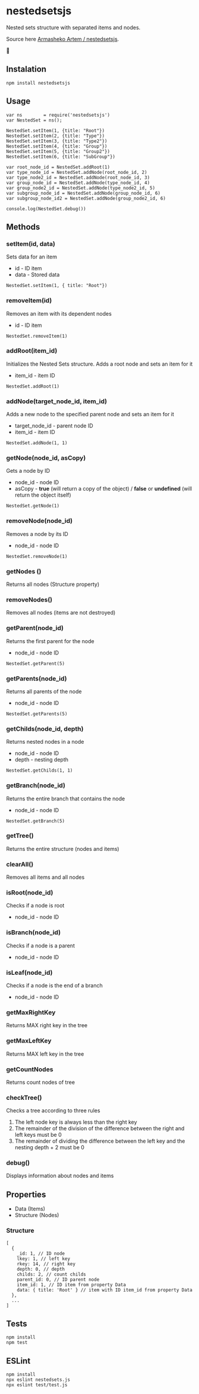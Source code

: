 # nestedsetsjs
 Nested sets structure with separated items and nodes.

 Source here [Armasheko Artem / nestedsetsjs](https://github.com/orxtime/nestedsetsjs).

:evergreen_tree:

## Instalation

```
npm install nestedsetsjs
```

## Usage

```
var ns        = require('nestedsetsjs')
var NestedSet = ns();

NestedSet.setItem(1, {title: "Root"})
NestedSet.setItem(2, {title: "Type"})
NestedSet.setItem(3, {title: "Type2"})
NestedSet.setItem(4, {title: "Group"})
NestedSet.setItem(5, {title: "Group2"})
NestedSet.setItem(6, {title: "SubGroup"})

var root_node_id = NestedSet.addRoot(1)
var type_node_id = NestedSet.addNode(root_node_id, 2)
var type_node2_id = NestedSet.addNode(root_node_id, 3)
var group_node_id = NestedSet.addNode(type_node_id, 4)
var group_node2_id = NestedSet.addNode(type_node2_id, 5)
var subgroup_node_id = NestedSet.addNode(group_node_id, 6)
var subgroup_node_id2 = NestedSet.addNode(group_node2_id, 6)

console.log(NestedSet.debug())
```

## Methods


### setItem(id, data)
Sets data for an item
- id - ID item
- data - Stored data

```
NestedSet.setItem(1, { title: "Root"})
```



### removeItem(id)
Removes an item with its dependent nodes
- id - ID item

```
NestedSet.removeItem(1)
```


### addRoot(item_id)
Initializes the Nested Sets structure. Adds a root node and sets an item for it
- item_id - item ID

```
NestedSet.addRoot(1)
```


### addNode(target_node_id, item_id)
Adds a new node to the specified parent node and sets an item for it
- target_node_id - parent node ID
- item_id - item ID

```
NestedSet.addNode(1, 1)
```


### getNode(node_id, asCopy)
Gets a node by ID
- node_id - node ID
- asCopy - **true** (will return a copy of the object) / **false** or **undefined** (will return the object itself)

```
NestedSet.getNode(1)
```


### removeNode(node_id)
Removes a node by its ID
- node_id - node ID

```
NestedSet.removeNode(1)
```



### getNodes ()
Returns all nodes (Structure property)


### removeNodes()
Removes all nodes (items are not destroyed)



### getParent(node_id)
Returns the first parent for the node
- node_id - node ID

```
NestedSet.getParent(5)
```


### getParents(node_id)
Returns all parents of the node
- node_id - node ID

```
NestedSet.getParents(5)
```


### getChilds(node_id, depth)
Returns nested nodes in a node
- node_id - node ID
- depth - nesting depth

```
NestedSet.getChilds(1, 1)
```


### getBranch(node_id)
Returns the entire branch that contains the node
- node_id - node ID

```
NestedSet.getBranch(5)
```


### getTree()
Returns the entire structure (nodes and items)


### clearAll()
Removes all items and all nodes


### isRoot(node_id)
Checks if a node is root
- node_id - node ID


### isBranch(node_id)
Checks if a node is a parent
- node_id - node ID


### isLeaf(node_id)
Checks if a node is the end of a branch
- node_id - node ID

### getMaxRightKey
Returns MAX right key in the tree

### getMaxLeftKey
Returns MAX left key in the tree

### getCountNodes
Returns count nodes of tree


### checkTree()
Checks a tree according to three rules
1) The left node key is always less than the right key
2) The remainder of the division of the difference between the right and left keys must be 0
3) The remainder of dividing the difference between the left key and the nesting depth + 2 must be 0


### debug()
Displays information about nodes and items


## Properties
- Data (Items)
- Structure (Nodes)

### Structure
```
[
  {
    _id: 1, // ID node
    lkey: 1, // left key
    rkey: 14, // right key
    depth: 0, // depth
    childs: 2, // count childs
    parent_id: 0, // ID parent node
    item_id: 1, // ID item from property Data
    data: { title: 'Root' } // item with ID item_id from property Data
  },
  ...
]
```

## Tests
```
npm install
npm test
```

## ESLint
```
npm install
npx eslint nestedsets.js
npx eslint test/test.js
```